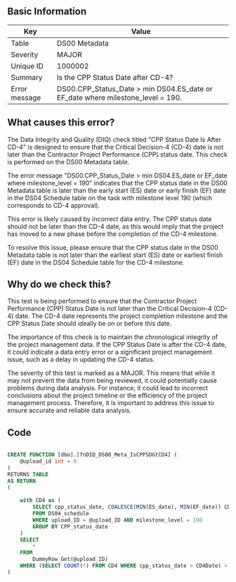 ## Basic Information
| Key         | Value          |
|-------------|----------------|
| Table       | DS00 Metadata |
| Severity    | MAJOR |
| Unique ID   | 1000002   |
| Summary     | Is the CPP Status Date after CD-4? |
| Error message | DS00.CPP_Status_Date > min DS04.ES_date or EF_date where milestone_level = 190. |

## What causes this error?


The Data Integrity and Quality (DIQ) check titled "CPP Status Date Is After CD-4" is designed to ensure that the Critical Decision-4 (CD-4) date is not later than the Contractor Project Performance (CPP) status date. This check is performed on the DS00 Metadata table.

The error message "DS00.CPP_Status_Date > min DS04.ES_date or EF_date where milestone_level = 190" indicates that the CPP status date in the DS00 Metadata table is later than the early start (ES) date or early finish (EF) date in the DS04 Schedule table on the task with milestone level  190 (which corresponds to CD-4 approval).

This error is likely caused by incorrect data entry. The CPP status date should not be later than the CD-4 date, as this would imply that the project has moved to a new phase before the completion of the CD-4 milestone. 

To resolve this issue, please ensure that the CPP status date in the DS00 Metadata table is not later than the earliest start (ES) date or earliest finish (EF) date in the DS04 Schedule table for the CD-4 milestone.
## Why do we check this?

This test is being performed to ensure that the Contractor Project Performance (CPP) Status Date is not later than the Critical Decision-4 (CD-4) date. The CD-4 date represents the project completion milestone and the CPP Status Date should ideally be on or before this date. 

The importance of this check is to maintain the chronological integrity of the project management data. If the CPP Status Date is after the CD-4 date, it could indicate a data entry error or a significant project management issue, such as a delay in updating the CD-4 status. 

The severity of this test is marked as a MAJOR. This means that while it may not prevent the data from being reviewed, it could potentially cause problems during data analysis. For instance, it could lead to incorrect conclusions about the project timeline or the efficiency of the project management process. Therefore, it is important to address this issue to ensure accurate and reliable data analysis.
## Code

```sql

CREATE FUNCTION [dbo].[fnDIQ_DS00_Meta_IsCPPSDGtCD4] (
	@upload_id int = 0
)
RETURNS TABLE
AS RETURN 
(
	
	with CD4 as (
		SELECT cpp_status_date, COALESCE(MIN(ES_date), MIN(EF_date)) CD4Date
		FROM DS04_schedule 
		WHERE upload_ID = @upload_ID AND milestone_level = 190
		GROUP BY CPP_status_date
	)
	SELECT
		*
	FROM
		DummyRow_Get(@upload_ID)
	WHERE (SELECT COUNT(*) FROM CD4 WHERE cpp_status_date > CD4Date) > 0
)
```
